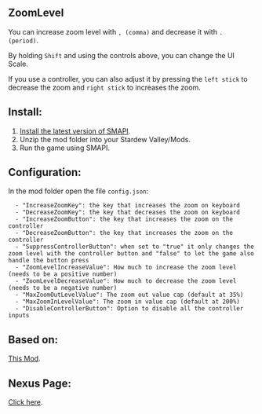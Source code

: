 ## ZoomLevel
You can increase zoom level with ``, (comma)`` and decrease it with ``. (period)``.

By holding ``Shift`` and using the controls above, you can change the UI Scale.

If you use a controller, you can also adjust it by pressing the ``left stick`` to decrease the zoom and ``right stick`` to increases the zoom.

## Install:

1. [Install the latest version of SMAPI](https://github.com/Pathoschild/SMAPI/releases).
2. Unzip the mod folder into your Stardew Valley/Mods.
3. Run the game using SMAPI.

## Configuration:

In the mod folder open the file ``config.json``:
```
  - "IncreaseZoomKey": the key that increases the zoom on keyboard
  - "DecreaseZoomKey": the key that decreases the zoom on keyboard
  - "IncreaseZoomButton": the key that increases the zoom on the controller
  - "DecreaseZoomButton": the key that increases the zoom on the controller
  - "SuppressControllerButton": when set to "true" it only changes the zoom level with the controller button and "false" to let the game also handle the button press
  - "ZoomLevelIncreaseValue": How much to increase the zoom level (needs to be a positive number)
  - "ZoomLevelDecreaseValue": How much to decrease the zoom level (needs to be a negative number)
  - "MaxZoomOutLevelValue": The zoom out value cap (default at 35%)
  - "MaxZoomInLevelValue": The zoom in value cap (default at 200%)
  - "DisableControllerButton": Option to disable all the controller inputs
```
## Based on:
[This Mod](https://github.com/GuiNoya/SVMods/).

## Nexus Page: 
[Click here](https://www.nexusmods.com/stardewvalley/mods/7363).


